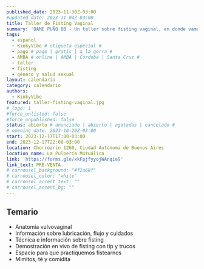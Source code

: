 ```yaml
---
published_date: 2023-11-30Z-03:00
#updated_date: 2023-11-04Z-03:00
title: Taller de Fisting Vaginal
summary: 'DAME PUÑO BB - Un taller sobre fisting vaginal, en donde vamos a enchastrarnos de lubricante, y compartir técnicas, tips y saberes sobre el arte de meter el puño.'
tags:
  - español
  - KinkyVibe # etiqueta especial #
  - pago # pago | gratis | a la gorra #
  - AMBA # online | AMBA | Córdoba | Santa Cruz #
  - taller
  - fisting
  - género y salud sexual
layout: calendario
category: calendario
authors:
  - KinkyVibe
featured: taller-fisting-vaginal.jpg
# logo: 1
#force_unlisted: false
#force_unpublished: false
status: abierto # anunciado | abierto | agotadas | cancelado #
# opening_date: 2023-10-20Z-03:00
start: 2023-12-17T17:00-03:00
end: 2023-12-17T22:00-03:00
location: Chorroarin 1260, Ciudad Autónoma de Buenos Aires
location_name: La Pulpería Mutuálica
link: 'https://forms.gle/xkFpjfyyojWAnqie9'
link_text: PRE-VENTA
# carrousel_background: "#f2a68f"
# carrousel_color: "white"
# carrousel_accent_text: ""
# carrousel_accent_bg: ""
---
```


## Temario

- Anatomía vulvovaginal
- Información sobre lubricación, flujo y cuidados
- Técnica e información sobre fisting
- Demostración en vivo de fisting con tip y trucos
- Espacio para que practiquemos fistearnos
- Mimitos, té y comidita
